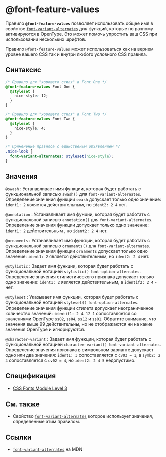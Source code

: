 # @font-feature-values

Правило **`@font-feature-values`** позволяет использовать общее имя в свойстве [`font-variant-alternates`](font-variant-alternates.md) для функций, которые по разному активируются в OpenType. Это может помочь упростить ваш CSS при использовании нескольких шрифтов.

Правило `@font-feature-values` может использоваться как на вернем уровне вашего CSS так и внутри любого условного CSS правила.

## Синтаксис

```css
/* Правило для "хорошего стиля" в Font One */
@font-feature-values Font One {
  @styleset {
    nice-style: 12;
  }
}

/* Правило для "хорошего стиля" в Font Two */
@font-feature-values Font Two {
  @styleset {
    nice-style: 4;
  }
}

/* Применение правилоа с единственым объявлением */
.nice-look {
  font-variant-alternates: styleset(nice-style);
}
```

## Значения

`@swash`
: Устанавливает имя функции, которая будет работать с функциональной записью `swash()` для `font-variant-alternates`. Определение значения функции `swash` допускает только одно значение: `ident1: 2` является действительным, но `ident2: 2 4` нет.

`@annotation`
: Устанавливает имя фунции, которая будет работать с функциональной записью `annotation()` для `font-variant-alternates`. Определение значения функции допускает только одно значение: `ident1: 2` действительным , но `ident2: 2 4` нет.

`@ornaments`
: Устанавливает имя функции, которая будет работать с функциональной записью `ornaments()` для `font-variant-alternates`. Определение значения функции `ornaments` допускает только одно значение: `ident1: 2` является действительным, но `ident2: 2 4` нет.

`@stylistic`
: Задает имя функции, которая будет работать с функциональной нотацией `stylistic()` `font-option-alternates`. Определение значения стилистического признака допускает только одно значение: `ident1: 2` является действительным, а `identif2: 2 4` - нет.

`@styleset`
: Указывает имя функции, которая будет работать с функциональной нотацией `styleset()` `font-option-alternates`. Определение значения функции стилета допускает неограниченное количество значений: `identif1: 2 4 12 1` сопоставляется со значениями OpenType `ss02`, `ss04`, `ss12` и `ss01`. Обратите внимание, что значения выше 99 действительны, но не отображаются ни на какие значения OpenType и игнорируются.

`@character-variant`
: Задает имя функции, которая будет работать с функциональной нотацией `character-variant()` `font-variant-alternates`. Определение значения признака в символьном варианте допускает одно или два значения: `ident1: 3` сопоставляется с `cv03 = 1`, а `symb2: 2 4` сопоставляется с `cv02 = 4`, но `ident2: 2 4 5` недопустимо.

## Спецификация

- [CSS Fonts Module Level 3](https://drafts.csswg.org/css-fonts-3/#font-feature-values)

## См. также

- Свойство [`font-variant-alternates`](font-variant-alternates.md) которое использует значения, определенные этим правилом.

## Ссылки

- [`font-variant-alternates`](https://developer.mozilla.org/en-US/docs/Web/CSS/font-variant-alternates) на MDN
